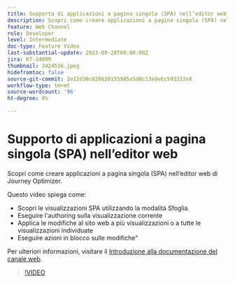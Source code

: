 ```yaml
---
title: Supporto di applicazioni a pagina singola (SPA) nell’editor web
description: Scopri come creare applicazioni a pagina singola (SPA) nell’editor web di Journey Optimizer.
feature: Web Channel
role: Developer
level: Intermediate
doc-type: Feature Video
last-substantial-update: 2023-09-28T00:00:00Z
jira: KT-14009
thumbnail: 3424536.jpeg
hidefromtoc: false
source-git-commit: 2e12d30c620620155985a5d8c13a9e6c593332e8
workflow-type: tm+mt
source-wordcount: '96'
ht-degree: 0%

---
```



# Supporto di applicazioni a pagina singola (SPA) nell’editor web

Scopri come creare applicazioni a pagina singola (SPA) nell’editor web di Journey Optimizer.

Questo video spiega come:

* Scopri le visualizzazioni SPA utilizzando la modalità Sfoglia
* Eseguire l&#39;authoring sulla visualizzazione corrente
* Applica le modifiche al sito web a più visualizzazioni o a tutte le visualizzazioni individuate
* Eseguire azioni in blocco sulle modifiche&quot;

Per ulteriori informazioni, visitare il [Introduzione alla documentazione del canale web](https://experienceleague.adobe.com/docs/journey-optimizer/using/web/get-started-web.html).

>[!VIDEO](https://video.tv.adobe.com/v/3424536/?learn=on)
